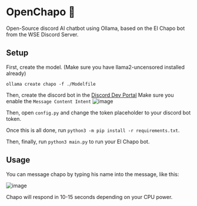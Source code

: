 # OpenChapo 🤖
Open-Source discord AI chatbot using Ollama, based on the El Chapo bot from the WSE Discord Server.

## Setup

First, create the model. (Make sure you have llama2-uncensored installed already)
```
ollama create chapo -f ./Modelfile
```
Then, create the discord bot in the [Discord Dev Portal](https://discord.com/developers/)
Make sure you enable the `Message Content Intent`
![image](https://github.com/breadtf/OpenChapo/assets/103989916/a8abdd53-3315-4e53-92fa-75cb1a5b6fb9)

Then, open `config.py` and change the token placeholder to your discord bot token.

Once this is all done, run `python3 -m pip install -r requirements.txt`.

Then, finally, run `python3 main.py` to run your El Chapo bot.

## Usage

You can message chapo by typing his name into the message, like this:

![image](https://github.com/breadtf/OpenChapo/assets/103989916/8748db16-d1e9-469a-9462-8d0ce0c5f2d5)

Chapo will respond in 10-15 seconds depending on your CPU power.
